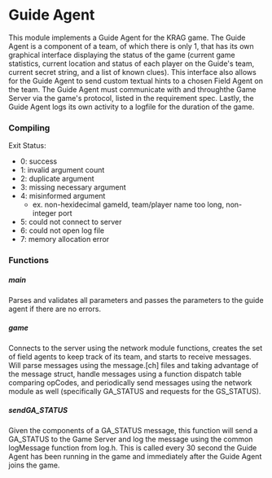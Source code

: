 # Guide Agent

This module implements a Guide Agent for the KRAG game. The Guide Agent
is a component of a team, of which there is only 1, that has its own graphical
interface displaying the status of the game (current game statistics, current 
location and status of each player on the Guide's team, current secret string, 
and a list of known clues). This interface also allows for the Guide Agent to 
send custom textual hints to a chosen Field Agent on the team. The Guide Agent
must communicate with and throughthe Game Server via the game's protocol, 
listed in the requirement spec. Lastly, the Guide Agent logs its own activity
to a logfile for the duration of the game. 

### Compiling


Exit Status: 
* 0: success
* 1: invalid argument count
* 2: duplicate argument
* 3: missing necessary argument
* 4: misinformed argument
	* ex. non-hexidecimal gameId, team/player name too long, non-integer port
* 5: could not connect to server
* 6: could not open log file
* 7: memory allocation error

### Functions

##### main
Parses and validates all parameters and passes the parameters to the guide agent
if there are no errors.

##### game
Connects to the server using the network module functions, creates the set of 
field agents to keep track of its team, and starts to receive messages.
Will parse messages using the message.[ch] files and taking advantage of the
message struct, handle messages using a function dispatch table comparing 
opCodes, and periodically send messages using the network module as well
(specifically GA_STATUS and requests for the GS_STATUS).

##### sendGA_STATUS
Given the components of a GA_STATUS message, this function will send a 
GA_STATUS to the Game Server and log the message using the common
logMessage function from log.h. This is called every 30 second the Guide Agent has been running in the game and immediately after the Guide Agent joins the game.